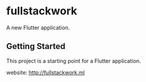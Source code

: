 # fullstackwork

A new Flutter application.

## Getting Started

This project is a starting point for a Flutter application.

website: http://fullstackwork.ml
